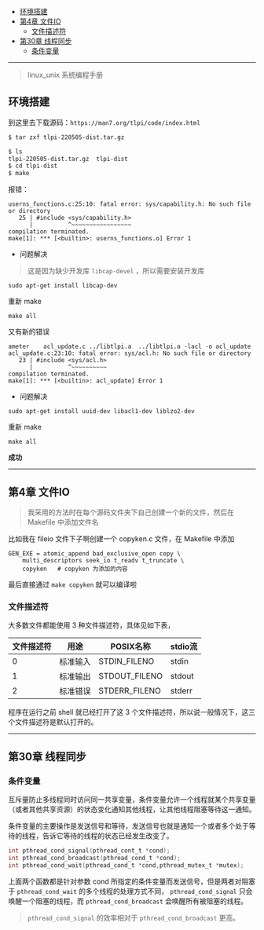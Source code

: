- [环境搭建](#环境搭建)
- [第4章 文件IO](#第4章-文件io)
  - [文件描述符](#文件描述符)
- [第30章 线程同步](#第30章-线程同步)
  - [条件变量](#条件变量)


---


> linux_unix 系统编程手册

## 环境搭建

到这里去下载源码：`https://man7.org/tlpi/code/index.html`

```sh
$ tar zxf tlpi-220505-dist.tar.gz 

$ ls
tlpi-220505-dist.tar.gz  tlpi-dist
$ cd tlpi-dist
$ make
```

报错：

```
userns_functions.c:25:10: fatal error: sys/capability.h: No such file or directory
   25 | #include <sys/capability.h>
      |          ^~~~~~~~~~~~~~~~~~
compilation terminated.
make[1]: *** [<builtin>: userns_functions.o] Error 1
```

- 问题解决

> 这是因为缺少开发库 `libcap-devel` ，所以需要安装开发库

```
sudo apt-get install libcap-dev
```

重新 make

```
make all
```


又有新的错误

```
ameter    acl_update.c ../libtlpi.a  ../libtlpi.a -lacl -o acl_update
acl_update.c:23:10: fatal error: sys/acl.h: No such file or directory
   23 | #include <sys/acl.h>
      |          ^~~~~~~~~~~
compilation terminated.
make[1]: *** [<builtin>: acl_update] Error 1
```

- 问题解决

```
sudo apt-get install uuid-dev libacl1-dev liblzo2-dev
```


重新 make

```
make all
```

**成功**

----

## 第4章 文件IO

> 我采用的方法时在每个源码文件夹下自己创建一个新的文件，然后在 Makefile 中添加文件名

比如我在 fileio 文件下子啊创建一个 copyken.c 文件，在 Makefile 中添加

```
GEN_EXE = atomic_append bad_exclusive_open copy \
	multi_descriptors seek_io t_readv t_truncate \
    copyken   # copyken 为添加的内容
```

最后直接通过 `make copyken` 就可以编译啦


### 文件描述符

大多数文件都能使用 3 种文件描述符，具体见如下表，

|  文件描述符   | 用途  |  POSIX名称   | stdio流  |
|  ----  | ----  |  ----  | ----  |
| 0  | 标准输入 |  STDIN_FILENO  | stdin |
| 1  | 标准输出 |  STDOUT_FILENO  | stdout |
| 2  | 标准错误 |  STDERR_FILENO  | stderr |

程序在运行之前 shell 就已经打开了这 3 个文件描述符，所以说一般情况下，这三个文件描述符是默认打开的。



----

## 第30章 线程同步

### 条件变量

互斥量防止多线程同时访问同一共享变量，条件变量允许一个线程就某个共享变量（或者其他共享资源）的状态变化通知其他线程，让其他线程阻塞等待这一通知。

条件变量的主要操作是发送信号和等待，发送信号也就是通知一个或者多个处于等待的线程，告诉它等待的线程的状态已经发生改变了。

```c
int pthread_cond_signal(pthread_cont_t *cond);
int pthread_cond_broadcast(pthread_cond_t *cond);
int pthread_cond_wait(pthread_cond_t *cond,pthread_mutex_t *mutex);
```

上面两个函数都是针对参数 cond 所指定的条件变量而发送信号，但是两者对阻塞于 `pthread_cond_wait` 的多个线程的处理方式不同， `pthread_cond_signal` 只会唤醒一个阻塞的线程，而 `pthread_cond_broadcast` 会唤醒所有被阻塞的线程。

> `pthread_cond_signal` 的效率相对于 `pthread_cond_broadcast` 更高。


